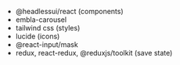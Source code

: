 - @headlessui/react (components)
- embla-carousel
- tailwind css (styles)
- lucide (icons)
- @react-input/mask
- redux, react-redux, @reduxjs/toolkit (save state)